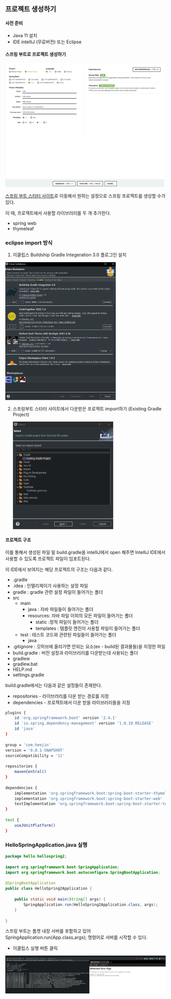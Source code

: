 ##  **프로젝트 생성하기** 

#### 사전 준비

- Java 11 설치
- IDE intelliJ (무료버전) 또는 Eclipse 



#### 스프링 부트로 프로젝트 생성하기

<img src="./img/1_1.PNG" style="zoom:50%;" />

[스프링 부트 스타터 사이트](http://start.spring.io/)로 이동해서 원하는 설정으로 스프링 프로젝트를 생성할 수가 있다.

이 때, 프로젝트에서 사용할 라이브러리를 두 개 추가한다.

- spring web
- thymeleaf





### eclipse import 방식

1. 이클립스 Buildship Gradle Integeration 3.0 플로그인 설치 

<img src="./img/1_3.PNG" style="zoom: 50%;" />

2. 스프링부트 스타터 사이트에서 다운받은 프로젝트 import하기 (Existing Gradle Project)

   <img src="./img/1_2.PNG" style="zoom:50%;" />



#### 프로젝트 구조

이를 통해서 생성된 파일 밑 build.gradle을 intelliJ에서 open 해주면 IntelliJ IDE에서 사용할 수 있도록 프로젝트 파일이 임포트된다.

이 IDE에서 보여지는 해당 프로젝트의 구조는 다음과 같다.

- .gradle
- .idea : 인텔리제이가 사용하는 설정 파일
- gradle : gradle 관련 설정 파일이 들어가는 폴더
- src
  - main
    - java : 자바 파일들이 들어가는 폴더
    - resources: 자바 파일 이외의 모든 파일이 들어가는 폴더
      - static :정적 파일이 들어가는 폴더
      - templates : 템플릿 엔진이 사용할 파일이 들어가는 폴더
  - test : 테스트 코드와 관련된 파일들이 들어가는 폴더
    - java
- .gitignore : 깃허브에 올라가면 안되는 요소(ex - build된 결과물들)을 지정한 파일
- build.gradle : 버전 설정과 라이브러리를 다운받는데 사용되는 폴더
- gradlew
- gradlew.bat
- HELP.md
- settings.gradle



build.gradle에서는 다음과 같은 설정들이 존재한다.

- repositories - 라이브러리를 다운 받는 경로를 지정
- dependencies - 프로젝트에서 다운 받을 라이브러리들을 지정

```bash
plugins {
	id 'org.springframework.boot' version '2.4.1'
	id 'io.spring.dependency-management' version '1.0.10.RELEASE'
	id 'java'
}

group = 'com.heejin'
version = '0.0.1-SNAPSHOT'
sourceCompatibility = '11'

repositories {
	mavenCentral()
}

dependencies {
	implementation 'org.springframework.boot:spring-boot-starter-thymeleaf'
	implementation 'org.springframework.boot:spring-boot-starter-web'
	testImplementation 'org.springframework.boot:spring-boot-starter-test'
}

test {
	useJUnitPlatform()
}
```



### HelloSpringApplication.java 실행

```java
package hello.hellospring2;

import org.springframework.boot.SpringApplication;
import org.springframework.boot.autoconfigure.SpringBootApplication;

@SpringBootApplication
public class HelloSpring2Application {

	public static void main(String[] args) {
		SpringApplication.run(HelloSpring2Application.class, args);
	}

}
```

스프링 부트는 톰캣 내장 서버를 포함하고 있어 SpringApplication.run(App.class,args); 명령어로 서버를 시작할 수 있다.

- 이클립스 실행 버튼 클릭

<img src="./img/1_4.PNG" style="zoom:50%;" />